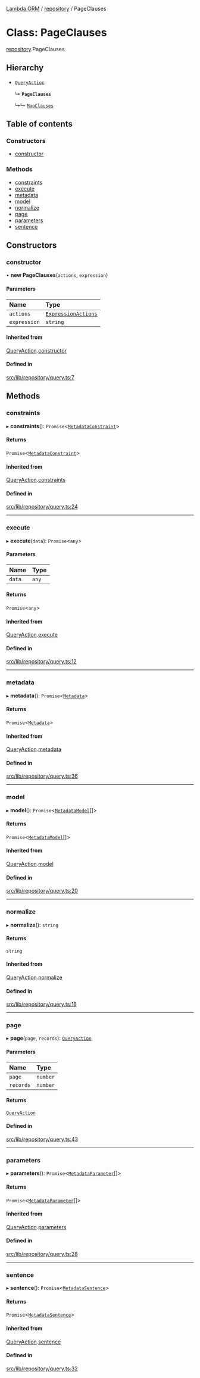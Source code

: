 [Lambda ORM](../README.md) / [repository](../modules/repository.md) / PageClauses

# Class: PageClauses

[repository](../modules/repository.md).PageClauses

## Hierarchy

- [`QueryAction`](repository.QueryAction.md)

  ↳ **`PageClauses`**

  ↳↳ [`MapClauses`](repository.MapClauses.md)

## Table of contents

### Constructors

- [constructor](repository.PageClauses.md#constructor)

### Methods

- [constraints](repository.PageClauses.md#constraints)
- [execute](repository.PageClauses.md#execute)
- [metadata](repository.PageClauses.md#metadata)
- [model](repository.PageClauses.md#model)
- [normalize](repository.PageClauses.md#normalize)
- [page](repository.PageClauses.md#page)
- [parameters](repository.PageClauses.md#parameters)
- [sentence](repository.PageClauses.md#sentence)

## Constructors

### constructor

• **new PageClauses**(`actions`, `expression`)

#### Parameters

| Name | Type |
| :------ | :------ |
| `actions` | [`ExpressionActions`](repository.ExpressionActions.md) |
| `expression` | `string` |

#### Inherited from

[QueryAction](repository.QueryAction.md).[constructor](repository.QueryAction.md#constructor)

#### Defined in

[src/lib/repository/query.ts:7](https://github.com/FlavioLionelRita/lambdaorm/blob/0fd718a/src/lib/repository/query.ts#L7)

## Methods

### constraints

▸ **constraints**(): `Promise`<[`MetadataConstraint`](../interfaces/model.MetadataConstraint.md)\>

#### Returns

`Promise`<[`MetadataConstraint`](../interfaces/model.MetadataConstraint.md)\>

#### Inherited from

[QueryAction](repository.QueryAction.md).[constraints](repository.QueryAction.md#constraints)

#### Defined in

[src/lib/repository/query.ts:24](https://github.com/FlavioLionelRita/lambdaorm/blob/0fd718a/src/lib/repository/query.ts#L24)

___

### execute

▸ **execute**(`data`): `Promise`<`any`\>

#### Parameters

| Name | Type |
| :------ | :------ |
| `data` | `any` |

#### Returns

`Promise`<`any`\>

#### Inherited from

[QueryAction](repository.QueryAction.md).[execute](repository.QueryAction.md#execute)

#### Defined in

[src/lib/repository/query.ts:12](https://github.com/FlavioLionelRita/lambdaorm/blob/0fd718a/src/lib/repository/query.ts#L12)

___

### metadata

▸ **metadata**(): `Promise`<[`Metadata`](../interfaces/model.Metadata.md)\>

#### Returns

`Promise`<[`Metadata`](../interfaces/model.Metadata.md)\>

#### Inherited from

[QueryAction](repository.QueryAction.md).[metadata](repository.QueryAction.md#metadata)

#### Defined in

[src/lib/repository/query.ts:36](https://github.com/FlavioLionelRita/lambdaorm/blob/0fd718a/src/lib/repository/query.ts#L36)

___

### model

▸ **model**(): `Promise`<[`MetadataModel`](../interfaces/model.MetadataModel.md)[]\>

#### Returns

`Promise`<[`MetadataModel`](../interfaces/model.MetadataModel.md)[]\>

#### Inherited from

[QueryAction](repository.QueryAction.md).[model](repository.QueryAction.md#model)

#### Defined in

[src/lib/repository/query.ts:20](https://github.com/FlavioLionelRita/lambdaorm/blob/0fd718a/src/lib/repository/query.ts#L20)

___

### normalize

▸ **normalize**(): `string`

#### Returns

`string`

#### Inherited from

[QueryAction](repository.QueryAction.md).[normalize](repository.QueryAction.md#normalize)

#### Defined in

[src/lib/repository/query.ts:16](https://github.com/FlavioLionelRita/lambdaorm/blob/0fd718a/src/lib/repository/query.ts#L16)

___

### page

▸ **page**(`page`, `records`): [`QueryAction`](repository.QueryAction.md)

#### Parameters

| Name | Type |
| :------ | :------ |
| `page` | `number` |
| `records` | `number` |

#### Returns

[`QueryAction`](repository.QueryAction.md)

#### Defined in

[src/lib/repository/query.ts:43](https://github.com/FlavioLionelRita/lambdaorm/blob/0fd718a/src/lib/repository/query.ts#L43)

___

### parameters

▸ **parameters**(): `Promise`<[`MetadataParameter`](../interfaces/model.MetadataParameter.md)[]\>

#### Returns

`Promise`<[`MetadataParameter`](../interfaces/model.MetadataParameter.md)[]\>

#### Inherited from

[QueryAction](repository.QueryAction.md).[parameters](repository.QueryAction.md#parameters)

#### Defined in

[src/lib/repository/query.ts:28](https://github.com/FlavioLionelRita/lambdaorm/blob/0fd718a/src/lib/repository/query.ts#L28)

___

### sentence

▸ **sentence**(): `Promise`<[`MetadataSentence`](../interfaces/model.MetadataSentence.md)\>

#### Returns

`Promise`<[`MetadataSentence`](../interfaces/model.MetadataSentence.md)\>

#### Inherited from

[QueryAction](repository.QueryAction.md).[sentence](repository.QueryAction.md#sentence)

#### Defined in

[src/lib/repository/query.ts:32](https://github.com/FlavioLionelRita/lambdaorm/blob/0fd718a/src/lib/repository/query.ts#L32)

